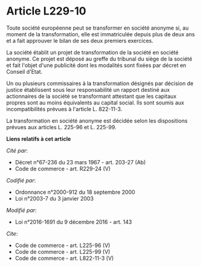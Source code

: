 # Article L229-10

Toute société européenne peut se transformer en société anonyme si, au moment de la transformation, elle est immatriculée
depuis plus de deux ans et a fait approuver le bilan de ses deux premiers exercices. 

La société établit un projet de transformation de la société en société anonyme. Ce projet est déposé au greffe du tribunal
du siège de la société et fait l'objet d'une publicité dont les modalités sont fixées par décret en Conseil d'Etat. 

Un ou plusieurs commissaires à la transformation désignés par décision de justice établissent sous leur responsabilité un
rapport destiné aux actionnaires de la société se transformant attestant que les capitaux propres sont au moins équivalents
au capital social. Ils sont soumis aux incompatibilités prévues à l'article L. 822-11-3. 

La transformation en société anonyme est décidée selon les dispositions prévues aux articles L. 225-96 et L. 225-99.

**Liens relatifs à cet article**

_Cité par_:

  - Décret n°67-236 du 23 mars 1967 - art. 203-27 (Ab)
  - Code de commerce - art. R229-24 (V)

_Codifié par_:

  - Ordonnance n°2000-912 du 18 septembre 2000
  - Loi n°2003-7 du 3 janvier 2003

_Modifié par_:

  - Loi n°2016-1691 du 9 décembre 2016 - art. 143

_Cite_:

  - Code de commerce - art. L225-96 (V)
  - Code de commerce - art. L225-99 (V)
  - Code de commerce - art. L822-11-3 (V)
